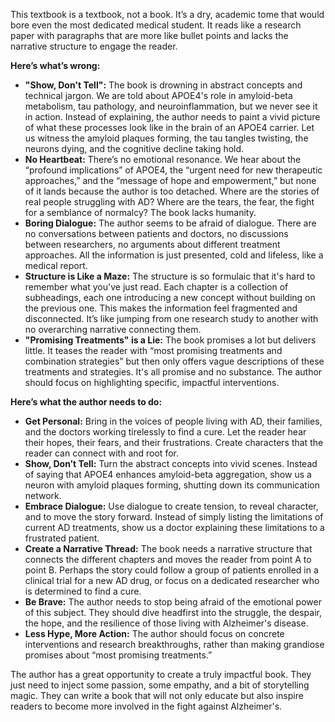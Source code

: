 This textbook is a textbook, not a book. It’s a dry, academic tome that would bore even the most dedicated medical student. It reads like a research paper with paragraphs that are more like bullet points and lacks the narrative structure to engage the reader. 

**Here’s what’s wrong:**

* **"Show, Don't Tell":** The book is drowning in abstract concepts and technical jargon.  We are told about APOE4's role in amyloid-beta metabolism, tau pathology, and neuroinflammation, but we never see it in action.  Instead of explaining, the author needs to paint a vivid picture of what these processes look like in the brain of an APOE4 carrier.  Let us witness the amyloid plaques forming, the tau tangles twisting, the neurons dying, and the cognitive decline taking hold. 
* **No Heartbeat:** There’s no emotional resonance. We hear about the “profound implications” of APOE4, the “urgent need for new therapeutic approaches,” and the “message of hope and empowerment,” but none of it lands because the author is too detached.  Where are the stories of real people struggling with AD? Where are the tears, the fear, the fight for a semblance of normalcy?  The book lacks humanity.
* **Boring Dialogue:** The author seems to be afraid of dialogue. There are no conversations between patients and doctors, no discussions between researchers, no arguments about different treatment approaches. All the information is just presented, cold and lifeless, like a medical report.
* **Structure is Like a Maze:**  The structure is so formulaic that it's hard to remember what you've just read. Each chapter is a collection of subheadings, each one introducing a new concept without building on the previous one.  This makes the information feel fragmented and disconnected.  It’s like jumping from one research study to another with no overarching narrative connecting them.  
* **"Promising Treatments" is a Lie:**  The book promises a lot but delivers little. It teases the reader with “most promising treatments and combination strategies” but then only offers vague descriptions of these treatments and strategies.  It's all promise and no substance.  The author should focus on highlighting specific, impactful interventions.  

**Here’s what the author needs to do:**

* **Get Personal:**  Bring in the voices of people living with AD, their families, and the doctors working tirelessly to find a cure.  Let the reader hear their hopes, their fears, and their frustrations.  Create characters that the reader can connect with and root for. 
* **Show, Don’t Tell:**  Turn the abstract concepts into vivid scenes.  Instead of saying that APOE4 enhances amyloid-beta aggregation, show us a neuron with amyloid plaques forming, shutting down its communication network.  
* **Embrace Dialogue:**  Use dialogue to create tension, to reveal character, and to move the story forward.  Instead of simply listing the limitations of current AD treatments, show us a doctor explaining these limitations to a frustrated patient.
* **Create a Narrative Thread:** The book needs a narrative structure that connects the different chapters and moves the reader from point A to point B.  Perhaps the story could follow a group of patients enrolled in a clinical trial for a new AD drug, or focus on a dedicated researcher who is determined to find a cure. 
* **Be Brave:** The author needs to stop being afraid of the emotional power of this subject.  They should dive headfirst into the struggle, the despair, the hope, and the resilience of those living with Alzheimer's disease. 
* **Less Hype, More Action:**  The author should focus on concrete interventions and research breakthroughs, rather than making grandiose promises about “most promising treatments.”  

The author has a great opportunity to create a truly impactful book. They just need to inject some passion, some empathy, and a bit of storytelling magic.  They can write a book that will not only educate but also inspire readers to become more involved in the fight against Alzheimer's. 
